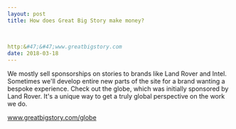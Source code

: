 ```yaml
---
layout: post
title: How does Great Big Story make money?
    
        
    
http:&#47;&#47;www.greatbigstory.com
date: 2018-03-18
---
```


<p>We mostly sell sponsorships on stories to brands like Land Rover and Intel. Sometimes we'll develop entire new parts of the site for a brand wanting a bespoke experience. Check out the globe, which was initially sponsored by Land Rover. It's a unique way to get a truly global perspective on the work we do.</p><p><a href="http://www.greatbigstory.com/globe" data-qt-tooltip="greatbigstory.com">www.greatbigstory.com/globe</a></p>
